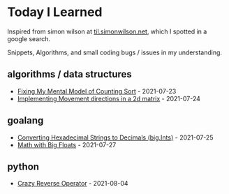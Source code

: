 # Today I Learned

Inspired from simon wilson at [til.simonwilson.net](https://til.simonwillison.net/), which I spotted in a google search.

Snippets, Algorithms, and small coding bugs / issues in my understanding.

## algorithms / data structures
- [Fixing My Mental Model of Counting Sort](algorithms/count-sort-implementation.md) - 2021-07-23
- [Implementing Movement directions in a 2d matrix](algorithms/directions-on-2d-matrix.md) - 2021-07-24

## goalang
- [Converting Hexadecimal Strings to Decimals (big.Ints)](golang/converting-hexadecimal-strings-to-ints.md) - 2021-07-25
- [Math with Big Floats](golang/math-with-big-floats.md) - 2021-07-27

## python
- [Crazy Reverse Operator](python/crazy-reverse-operator.md) - 2021-08-04